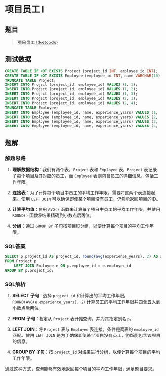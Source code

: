 # 项目员工 I

## 题目

> [项目员工 I(leetcode)](https://leetcode.cn/problems/project-employees-i/?envType=study-plan-v2&envId=sql-free-50)

## 测试数据

```sql
CREATE TABLE IF NOT EXISTS Project (project_id INT, employee_id INT);
CREATE TABLE IF NOT EXISTS Employee (employee_id INT, name VARCHAR(10), experience_years INT);
TRUNCATE TABLE Project;
INSERT INTO Project (project_id, employee_id) VALUES (1, 1);
INSERT INTO Project (project_id, employee_id) VALUES (1, 2);
INSERT INTO Project (project_id, employee_id) VALUES (1, 3);
INSERT INTO Project (project_id, employee_id) VALUES (2, 1);
INSERT INTO Project (project_id, employee_id) VALUES (2, 4);
TRUNCATE TABLE Employee;
INSERT INTO Employee (employee_id, name, experience_years) VALUES (1, 'Khaled', 3);
INSERT INTO Employee (employee_id, name, experience_years) VALUES (2, 'Ali', 2);
INSERT INTO Employee (employee_id, name, experience_years) VALUES (3, 'John', 1);
INSERT INTO Employee (employee_id, name, experience_years) VALUES (4, 'Doe', 2);
```

## 题解

### 解题思路

1. **理解数据结构**：我们有两个表，`Project` 表和 `Employee` 表。`Project` 表记录了每个项目及其对应的员工，而 `Employee` 表则包含员工的详细信息，包括工作年限。

2. **连接表**：为了计算每个项目中员工的平均工作年限，需要将这两个表连接起来。使用 `LEFT JOIN` 可以确保即使某个项目没有员工，仍然能返回项目的ID。

3. **计算平均值**：使用 `AVG()` 函数来计算每个项目中员工的平均工作年限，并使用 `ROUND()` 函数将结果精确到小数点后两位。

4. **分组**：通过 `GROUP BY` 子句按项目ID分组，以便计算每个项目的平均工作年限。

### SQL答案

```sql
SELECT p.project_id AS project_id, round(avg(experience_years), 2) AS average_years
FROM Project p
	LEFT JOIN Employee e ON p.employee_id = e.employee_id
GROUP BY p.project_id;
```

### SQL解析

1. **SELECT 子句**：选择 `project_id` 和计算出的平均工作年限。`ROUND(AVG(e.experience_years), 2)` 计算员工的平均工作年限并四舍五入到小数点后两位。

2. **FROM 子句**：指定从 `Project` 表开始查询，并为其指定别名 `p`。

3. **LEFT JOIN**：将 `Project` 表与 `Employee` 表连接，条件是两表的 `employee_id` 匹配。使用 `LEFT JOIN` 是为了确保即使某个项目没有员工，仍然能包含该项目的信息。

4. **GROUP BY 子句**：按 `project_id` 对结果进行分组，以便计算每个项目的平均工作年限。

通过这种方式，查询能够有效地返回每个项目的平均工作年限，满足题目要求。